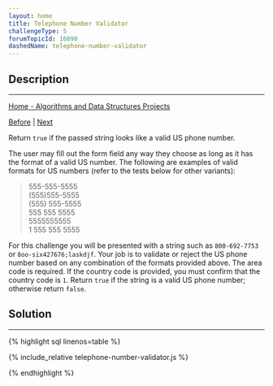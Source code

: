 ```yaml
---
layout: home 
title: Telephone Number Validator
challengeType: 5
forumTopicId: 16090
dashedName: telephone-number-validator
---
```


<div class="row">
<div class="columnStmt" markdown="1">

## Description
------

[Home - Algorithms and Data Structures Projects](./README.md)

[Before](./caesars-cipher.md)  | [Next](./cash-register.md) 

Return `true` if the passed string looks like a valid US phone number.

The user may fill out the form field any way they choose as long as it has the format of a valid US number. The following are examples of valid formats for US numbers (refer to the tests below for other variants):

<blockquote>555-555-5555<br>(555)555-5555<br>(555) 555-5555<br>555 555 5555<br>5555555555<br>1 555 555 5555</blockquote>

For this challenge you will be presented with a string such as `800-692-7753` or `8oo-six427676;laskdjf`. Your job is to validate or reject the US phone number based on any combination of the formats provided above. The area code is required. If the country code is provided, you must confirm that the country code is `1`. Return `true` if the string is a valid US phone number; otherwise return `false`.

</div>
<div class="columnSol" markdown="1">

## Solution
------

{% highlight sql linenos=table %}

{% include_relative telephone-number-validator.js %}

{% endhighlight %}

</div>
</div>

